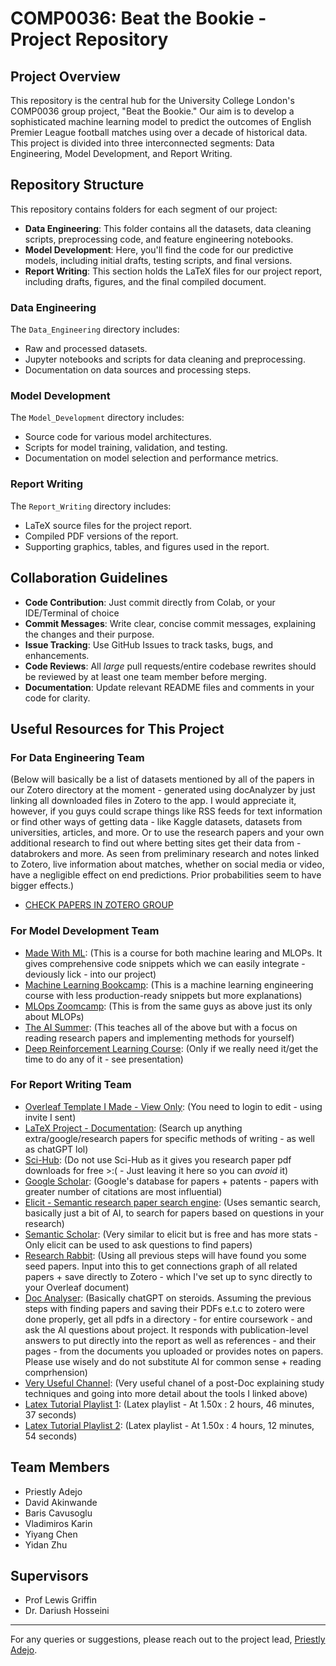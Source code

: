 # COMP0036: Beat the Bookie - Project Repository

## Project Overview
This repository is the central hub for the University College London's COMP0036 group project, "Beat the Bookie." Our aim is to develop a sophisticated machine learning model to predict the outcomes of English Premier League football matches using over a decade of historical data. This project is divided into three interconnected segments: Data Engineering, Model Development, and Report Writing.

## Repository Structure
This repository contains folders for each segment of our project:

- **Data Engineering**: This folder contains all the datasets, data cleaning scripts, preprocessing code, and feature engineering notebooks.
- **Model Development**: Here, you'll find the code for our predictive models, including initial drafts, testing scripts, and final versions.
- **Report Writing**: This section holds the LaTeX files for our project report, including drafts, figures, and the final compiled document.

### Data Engineering
The `Data_Engineering` directory includes:
- Raw and processed datasets.
- Jupyter notebooks and scripts for data cleaning and preprocessing.
- Documentation on data sources and processing steps.

### Model Development
The `Model_Development` directory includes:
- Source code for various model architectures.
- Scripts for model training, validation, and testing.
- Documentation on model selection and performance metrics.

### Report Writing
The `Report_Writing` directory includes:
- LaTeX source files for the project report.
- Compiled PDF versions of the report.
- Supporting graphics, tables, and figures used in the report.

## Collaboration Guidelines
- **Code Contribution**: Just commit directly from Colab, or your IDE/Terminal of choice
- **Commit Messages**: Write clear, concise commit messages, explaining the changes and their purpose.
- **Issue Tracking**: Use GitHub Issues to track tasks, bugs, and enhancements.
- **Code Reviews**: All *large* pull requests/entire codebase rewrites should be reviewed by at least one team member before merging.
- **Documentation**: Update relevant README files and comments in your code for clarity.

## Useful Resources for This Project
### For Data Engineering Team
(Below will basically be a list of datasets mentioned by all of the papers in our Zotero directory at the moment - generated using docAnalyzer by just linking all downloaded files in Zotero to the app. I would appreciate it, however, if you guys could scrape things like RSS feeds for text information or find other ways of getting data - like Kaggle datasets, datasets from universities, articles, and more. Or to use the research papers and your own additional research to find out where betting sites get their data from - databrokers and more. As seen from preliminary research and notes linked to Zotero, live information about matches, whether on social media or video, have a negligible effect on end predictions. Prior probabilities seem to have bigger effects.)
- [CHECK PAPERS IN ZOTERO GROUP](https://www.zotero.org/groups/5294455/comp0036_research)
### For Model Development Team
- [Made With ML](https://madewithml.com/): (This is a course for both machine learing and MLOPs. It gives comprehensive code snippets which we can easily integrate - deviously lick - into our project)
- [Machine Learning Bookcamp](https://mlbookcamp.com/): (This is a machine learning engineering course with less production-ready snippets but more explanations)
- [MLOps Zoomcamp](https://github.com/DataTalksClub/mlops-zoomcamp): (This is from the same guys as above just its only about MLOPs)
- [The AI Summer](https://theaisummer.com): (This teaches all of the above but with a focus on reading research papers and implementing methods for yourself)
- [Deep Reinforcement Learning Course](https://simoninithomas.github.io/deep-rl-course/): (Only if we really need it/get the time to do any of it - see presentation)
### For Report Writing Team
- [Overleaf Template I Made - View Only](https://www.overleaf.com/read/ngcfvczygfxc#1ffc18): (You need to login to edit - using invite I sent)
- [LaTeX Project - Documentation](https://www.latex-project.org/): (Search up anything extra/google/research papers for specific methods of writing - as well as chatGPT lol)
- [Sci-Hub](https://sci-hub.ru/): (Do not use Sci-Hub as it gives you research paper pdf downloads for free >:( - Just leaving it here so you can *avoid* it)
- [Google Scholar](https://scholar.google.com): (Google's database for papers + patents - papers with greater number of citations are most influential)
- [Elicit - Semantic research paper search engine](https://scholar.google.com): (Uses semantic search, basically just a bit of AI, to search for papers based on questions in your research)
- [Semantic Scholar](https://www.semanticscholar.org): (Very similar to elicit but is free and has more stats - Only elicit can be used to ask questions to find papers)
- [Research Rabbit](https://researchrabbitapp.com): (Using all previous steps will have found you some seed papers. Input into this to get connections graph of all related papers + save directly to Zotero - which I've set up to sync directly to your Overleaf document)
- [Doc Analyser](https://docanalyzer.ai/): (Basically chatGPT on steroids. Assuming the previous steps with finding papers and saving their PDFs e.t.c to zotero were done properly, get all pdfs in a directory - for entire coursework - and ask the AI questions about project. It responds with publication-level answers to put directly into the report as well as references - and their pages - from the documents you uploaded or provides notes on papers. Please use wisely and do not substitute AI for common sense + reading comprhension)
- [Very Useful Channel](https://www.youtube.com/@DrAndyStapleton): (Very useful chanel of a post-Doc explaining study techniques and going into more detail about the tools I linked above)
- [Latex Tutorial Playlist 1](https://www.youtube.com/playlist?list=PLHXZ9OQGMqxcWWkx2DMnQmj5os2X5ZR73): (Latex playlist - At 1.50x : 2 hours, 46 minutes, 37 seconds)
- [Latex Tutorial Playlist 2](https://www.youtube.com/playlist?list=PL1D4EAB31D3EBC449): (Latex playlist - At 1.50x : 4 hours, 12 minutes, 54 seconds)


## Team Members
- Priestly Adejo
- David Akinwande
- Baris Cavusoglu
- Vladimiros Karin
- Yiyang Chen
- Yidan Zhu

## Supervisors
- Prof Lewis Griffin
- Dr. Dariush Hosseini

---

For any queries or suggestions, please reach out to the project lead, [Priestly Adejo](mailto:zcemdej@ucl.ac.uk).
